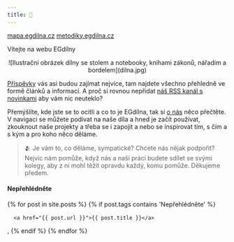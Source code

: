 ```yaml
---
title: 👋
---
```


[mapa.egdilna.cz](http://mapa.egdilna.cz) [metodiky.egdilna.cz](http://metodiky.egdilna.cz)

Vítejte na webu EGdílny

<center>![Ilustrační obrázek dílny se stolem a notebooky, knihami zákonů, nářadím a bordelem](dilna.jpg)</center>

[Příspěvky](prispevky) vás asi budou zajímat nejvíce, tam najdete všechno přehledně ve formě článků a informací. A proč si rovnou nepřidat [náš RSS kanál s novinkami](feed.xml) aby vám nic neuteklo?

Přemýšlíte, kde jste se to ocitli a co to je EGdílna, tak si [o nás](about) něco přečtěte. V navigaci se můžete podívat na naše díla a hned je začít používat, zkouknout naše projekty a třeba se i zapojit a nebo se inspirovat tím, s čím a s kým a pro koho něco děláme.

> 🫂 Je vám to, co děláme, sympatické? Chcete nás nějak podpořit? Nejvíc nám pomůže, když nás a naši práci budete sdílet se svými kolegy, aby z ní mohl těžit opravdu každý, komu pomůže. Děkujeme předem.



#### Nepřehlédněte



<div>
{% for post in site.posts %}
  {% if post.tags contains 'Nepřehlédněte' %}

      <a href="{{ post.url }}">{{ post.title }}</a>
, 
  {% endif %}
{% endfor %}
</div>
